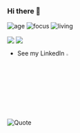 ### Hi there 👋

![age](https://img.shields.io/badge/age-17-blue)
![focus](https://img.shields.io/badge/focus-backend-brightgreen)
![living](https://img.shields.io/badge/living-iran-3c9)

<a href="https://github.com/mhmda-83">
<img align="center" src="https://github-readme-stats.vercel.app/api?username=mhmda-83&show_icons=true&count_private=true&include_all_commits=true&theme=nord" /></a>
<a href="https://github.com/mhmda-83">
<img align="center" src="https://github-readme-stats.vercel.app/api/top-langs/?username=mhmda-83&theme=nord" />
</a>

- See my LinkedIn [<img src="https://img.icons8.com/color/48/000000/linkedin.png" width="3.5%"/>](https://linkedin.com/in/mhmda-83)

![Quote](https://github-readme-quotes.herokuapp.com/quote?theme=dark&layout=default&font=default)
